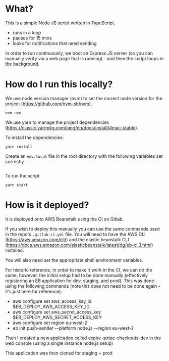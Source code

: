 # What?

This is a simple Node JS script written in TypeScript.

- runs in a loop
- pauses for 15 mins
- looks for notifications that need sending

In order to run continuously, we boot an Express JS server (so you can manually verify via a web page that is running) - and then the script loops in the background.

# How do I run this locally?

We use node version manager (nvm) to set the correct node version for the project (https://github.com/nvm-sh/nvm).

`nvm use`

We use yarn to manage the project dependencies (https://classic.yarnpkg.com/lang/en/docs/install/#mac-stable).

To install the dependencies:

`yarn install`

Create an `env.local` file in the root directory with the following variables set correctly

```
```

To run the script:

`yarn start`

# How is it deployed?

It is deployed onto AWS Beanstalk using the CI on Gitlab.

If you wish to deploy this manually you can use the same commands used in the repo's `.gitlab-ci.yml` file. You will need to have the AWS CLI (https://aws.amazon.com/cli/) and the elastic beanstalk CLI (https://docs.aws.amazon.com/elasticbeanstalk/latest/dg/eb-cli3.html) installed.

You will also need set the appropriate shell environment variables.

For historic reference, in order to make it work in the CI, we can do the same, however, the initial setup had to be done manually (effectively registering an EB application for dev, staging, and prod). This was done using the following commands (note this does not need to be done again - it's just here for reference).

- aws configure set aws_access_key_id $EB_DEPLOY_AWS_ACCESS_KEY_ID
- aws configure set aws_secret_access_key $EB_DEPLOY_AWS_SECRET_ACCESS_KEY
- aws configure set region eu-west-2
- eb init push-sender --platform node.js --region eu-west-2

Then I created a new application called expire-stripe-checkouts-dev in the web console (using a single instance node.js setup)

This application was then cloned for staging + prod
